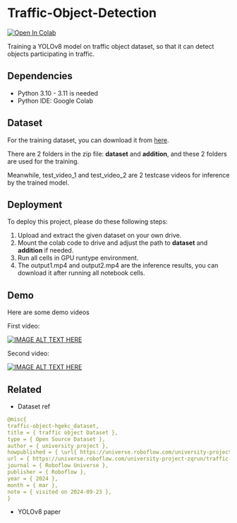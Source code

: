 # Traffic-Object-Detection
[![Open In Colab](https://colab.research.google.com/assets/colab-badge.svg)](https://colab.research.google.com/drive/1QzZ45lcXrT0UR1zTBwrCVoGOBN9TH058?usp=sharing)

Training a YOLOv8 model on traffic object dataset, so that it can detect objects participating in traffic.


## Dependencies

* Python 3.10 - 3.11 is needed
* Python IDE: Google Colab


## Dataset

For the training dataset, you can download it from [here](https://drive.google.com/drive/folders/1cN_cDove4POQnAzi8BB1n_-lWa7QKiFC?usp=sharing).

There are 2 folders in the zip file: **dataset** and **addition**, and these 2 folders are used for the training.

Meanwhile, test_video_1 and test_video_2 are 2 testcase videos for inference by the trained model.

## Deployment

To deploy this project, please do these following steps:

1. Upload and extract the given dataset on your own drive.
2. Mount the colab code to drive and adjust the path to **dataset** and **addition** if needed.
3. Run all cells in GPU runtype environment.
4. The output1.mp4 and output2.mp4 are the inference results, you can download it after running all notebook cells.



## Demo

Here are some demo videos

First video:

[![IMAGE ALT TEXT HERE](https://img.youtube.com/vi/bkNN-X7U_o4/0.jpg)](https://www.youtube.com/watch?v=bkNN-X7U_o4)

Second video:

[![IMAGE ALT TEXT HERE](https://img.youtube.com/vi/PoGs9knxQOE/0.jpg)](https://youtu.be/PoGs9knxQOE)


## Related
* Dataset ref

``` yaml
@misc{
traffic-object-hgekc_dataset,
title = { traffic object Dataset },
type = { Open Source Dataset },
author = { university project },
howpublished = { \url{ https://universe.roboflow.com/university-project-zqrun/traffic-object-hgekc } },
url = { https://universe.roboflow.com/university-project-zqrun/traffic-object-hgekc },
journal = { Roboflow Universe },
publisher = { Roboflow },
year = { 2024 },
month = { mar },
note = { visited on 2024-09-23 },
}
```

* YOLOv8 paper 
